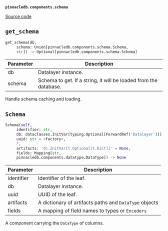 **`pinnacledb.components.schema`** 

[Source code](https://github.com/SuperDuperDB/pinnacledb/blob/main/pinnacledb/components/schema.py)

## `get_schema` 

```python
get_schema(db,
     schema: Union[pinnacledb.components.schema.Schema,
     str]) -> Optional[pinnacledb.components.schema.Schema]
```
| Parameter | Description |
|-----------|-------------|
| db | Datalayer instance. |
| schema | Schema to get. If a string, it will be loaded from the database. |

Handle schema caching and loading.

## `Schema` 

```python
Schema(self,
     identifier: str,
     db: dataclasses.InitVar[typing.Optional[ForwardRef('Datalayer')]] = None,
     uuid: str = <factory>,
     *,
     artifacts: 'dc.InitVar[t.Optional[t.Dict]]' = None,
     fields: Mapping[str,
     pinnacledb.components.datatype.DataType]) -> None
```
| Parameter | Description |
|-----------|-------------|
| identifier | Identifier of the leaf. |
| db | Datalayer instance. |
| uuid | UUID of the leaf. |
| artifacts | A dictionary of artifacts paths and `DataType` objects |
| fields | A mapping of field names to types or `Encoders` |

A component carrying the `DataType` of columns.

